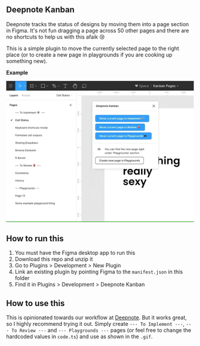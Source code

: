 ## Deepnote Kanban

Deepnote tracks the status of designs by moving them into a page section in Figma. It's not fun dragging a page across 50 other pages and there are no shortcuts to help us with this afaik 😢

This is a simple plugin to move the currently selected page to the right place (or to create a new page in playgrounds if you are cooking up something new).

**Example**

![](example.gif)

## How to run this

1. You must have the Figma desktop app to run this
2. Download this repo and unzip it
3. Go to Plugins > Development > New Plugin
4. Link an existing plugin by pointing Figma to the `manifest.json` in this folder
5. Find it in Plugins > Development > Deepnote Kanban

## How to use this

This is opinionated towards our workflow at [Deepnote](https://www.deepnote.com/). But it works great, so I highly recommend trying it out. Simply create `--- To Implement ---`, `--- To Review ---` and `--- Playgrounds ---` pages (or feel free to change the hardcoded values in `code.ts`) and use as shown in the `.gif`.
